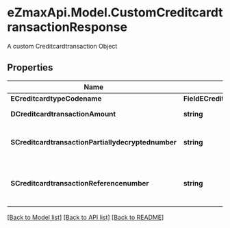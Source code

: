 # eZmaxApi.Model.CustomCreditcardtransactionResponse
A custom Creditcardtransaction Object

## Properties

Name | Type | Description | Notes
------------ | ------------- | ------------- | -------------
**ECreditcardtypeCodename** | **FieldECreditcardtypeCodename** |  | [optional] 
**DCreditcardtransactionAmount** | **string** | The amount of the Creditcardtransaction | 
**SCreditcardtransactionPartiallydecryptednumber** | **string** | The partially decrypted credit card number used in the Creditcardtransaction | 
**SCreditcardtransactionReferencenumber** | **string** | The reference number on the creditcard service for the Creditcardtransaction | 

[[Back to Model list]](../README.md#documentation-for-models) [[Back to API list]](../README.md#documentation-for-api-endpoints) [[Back to README]](../README.md)

